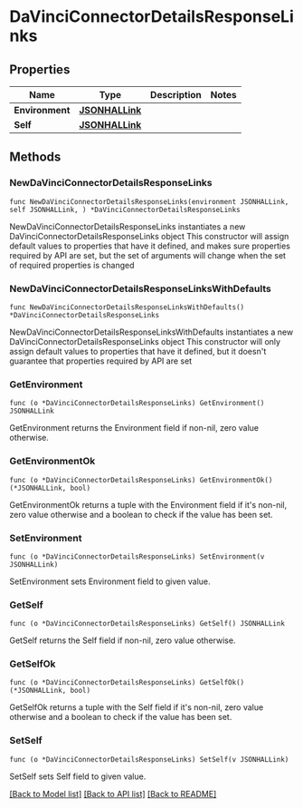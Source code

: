 # DaVinciConnectorDetailsResponseLinks

## Properties

Name | Type | Description | Notes
------------ | ------------- | ------------- | -------------
**Environment** | [**JSONHALLink**](JSONHALLink.md) |  | 
**Self** | [**JSONHALLink**](JSONHALLink.md) |  | 

## Methods

### NewDaVinciConnectorDetailsResponseLinks

`func NewDaVinciConnectorDetailsResponseLinks(environment JSONHALLink, self JSONHALLink, ) *DaVinciConnectorDetailsResponseLinks`

NewDaVinciConnectorDetailsResponseLinks instantiates a new DaVinciConnectorDetailsResponseLinks object
This constructor will assign default values to properties that have it defined,
and makes sure properties required by API are set, but the set of arguments
will change when the set of required properties is changed

### NewDaVinciConnectorDetailsResponseLinksWithDefaults

`func NewDaVinciConnectorDetailsResponseLinksWithDefaults() *DaVinciConnectorDetailsResponseLinks`

NewDaVinciConnectorDetailsResponseLinksWithDefaults instantiates a new DaVinciConnectorDetailsResponseLinks object
This constructor will only assign default values to properties that have it defined,
but it doesn't guarantee that properties required by API are set

### GetEnvironment

`func (o *DaVinciConnectorDetailsResponseLinks) GetEnvironment() JSONHALLink`

GetEnvironment returns the Environment field if non-nil, zero value otherwise.

### GetEnvironmentOk

`func (o *DaVinciConnectorDetailsResponseLinks) GetEnvironmentOk() (*JSONHALLink, bool)`

GetEnvironmentOk returns a tuple with the Environment field if it's non-nil, zero value otherwise
and a boolean to check if the value has been set.

### SetEnvironment

`func (o *DaVinciConnectorDetailsResponseLinks) SetEnvironment(v JSONHALLink)`

SetEnvironment sets Environment field to given value.


### GetSelf

`func (o *DaVinciConnectorDetailsResponseLinks) GetSelf() JSONHALLink`

GetSelf returns the Self field if non-nil, zero value otherwise.

### GetSelfOk

`func (o *DaVinciConnectorDetailsResponseLinks) GetSelfOk() (*JSONHALLink, bool)`

GetSelfOk returns a tuple with the Self field if it's non-nil, zero value otherwise
and a boolean to check if the value has been set.

### SetSelf

`func (o *DaVinciConnectorDetailsResponseLinks) SetSelf(v JSONHALLink)`

SetSelf sets Self field to given value.



[[Back to Model list]](../README.md#documentation-for-models) [[Back to API list]](../README.md#documentation-for-api-endpoints) [[Back to README]](../README.md)



